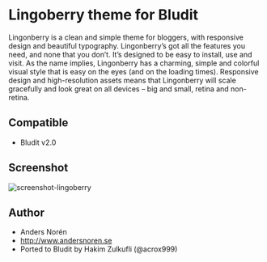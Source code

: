 # Lingoberry theme for Bludit
Lingonberry is a clean and simple theme for bloggers, with responsive design and beautiful typography.
Lingonberry’s got all the features you need, and none that you don’t. It’s designed to be easy to install, use and visit.
As the name implies, Lingonberry has a charming, simple and colorful visual style that is easy on the eyes (and on the loading times).
Responsive design and high-resolution assets means that Lingonberry will scale gracefully and look great on all devices – big and small, retina and non-retina.

## Compatible
- Bludit v2.0

## Screenshot
![screenshot-lingoberry](https://raw.githubusercontent.com/bludit-themes/lingoberry/master/screenshot.png)

## Author
- Anders Norén
- http://www.andersnoren.se
- Ported to Bludit by Hakim Zulkufli (@acrox999)